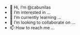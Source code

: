 - 👋 Hi, I’m @cabunilas
- 👀 I’m interested in ...
- 🌱 I’m currently learning ...
- 💞️ I’m looking to collaborate on ...
- 📫 How to reach me ...

<!---
cabunilas/cabunilas is a ✨ special ✨ repository because its `README.md` (this file) appears on your GitHub profile.
You can click the Preview link to take a look at your changes.
--->
